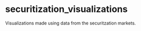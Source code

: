 securitization_visualizations
=============================
Visualizations made using data from the securitzation markets. 
